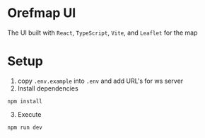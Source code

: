 # Orefmap UI

The UI built with `React`, `TypeScript`, `Vite`, and `Leaflet` for the map

# Setup

1. copy `.env.example` into `.env` and add URL's for ws server
2. Install dependencies
```
npm install
```
3. Execute
```
npm run dev
```


